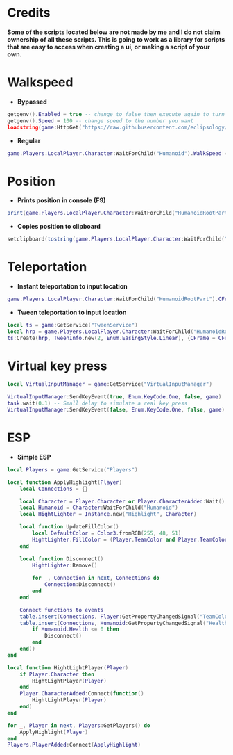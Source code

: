 # Credits
**Some of the scripts located below are not made by me and I do not claim ownership of all these scripts. This is going to work as a library for scripts that are easy to access when creating a ui, or making a script of your own.**

# Walkspeed
- **Bypassed**
```lua
getgenv().Enabled = true -- change to false then execute again to turn off
getgenv().Speed = 100 -- change speed to the number you want
loadstring(game:HttpGet("https://raw.githubusercontent.com/eclipsology/SimpleSpeed/main/SimpleSpeed.lua"))()
```
- **Regular**
```lua
game.Players.LocalPlayer.Character:WaitForChild("Humanoid").WalkSpeed = 100
```
# Position
- **Prints position in console (F9)**
```lua
print(game.Players.LocalPlayer.Character:WaitForChild("HumanoidRootPart").Position)
```
- **Copies position to clipboard**
```lua
setclipboard(tostring(game.Players.LocalPlayer.Character:WaitForChild("HumanoidRootPart").Position))
```
# Teleportation
- **Instant teleportation to input location**
```lua
game.Players.LocalPlayer.Character:WaitForChild("HumanoidRootPart").CFrame = CFrame.new(-35.5964, 2.9999, 69.7662)
```
- **Tween teleportation to input location**
```lua
local ts = game:GetService("TweenService") 
local hrp = game.Players.LocalPlayer.Character:WaitForChild("HumanoidRootPart") 
ts:Create(hrp, TweenInfo.new(2, Enum.EasingStyle.Linear), {CFrame = CFrame.new(-35.5964, 2.9999, 69.7662)}):Play()
```
# Virtual key press
```lua
local VirtualInputManager = game:GetService("VirtualInputManager")

VirtualInputManager:SendKeyEvent(true, Enum.KeyCode.One, false, game)
task.wait(0.1) -- Small delay to simulate a real key press
VirtualInputManager:SendKeyEvent(false, Enum.KeyCode.One, false, game)
```

# ESP
- **Simple ESP**
```lua
local Players = game:GetService("Players")

local function ApplyHighlight(Player)
    local Connections = {}

    local Character = Player.Character or Player.CharacterAdded:Wait()
    local Humanoid = Character:WaitForChild("Humanoid")
    local HightLighter = Instance.new("Highlight", Character)

    local function UpdateFillColor()
        local DefaultColor = Color3.fromRGB(255, 48, 51)
        HightLighter.FillColor = (Player.TeamColor and Player.TeamColor.Color) or DefaultColor
    end

    local function Disconnect()
        HightLighter:Remove()
        
        for _, Connection in next, Connections do
            Connection:Disconnect()
        end
    end

    Connect functions to events
    table.insert(Connections, Player:GetPropertyChangedSignal("TeamColor"):Connect(UpdateFillColor))
    table.insert(Connections, Humanoid:GetPropertyChangedSignal("Health"):Connect(function()
        if Humanoid.Health <= 0 then
            Disconnect()
        end
    end))
end

local function HightLightPlayer(Player)
    if Player.Character then
        HightLightPlayer(Player)
    end
    Player.CharacterAdded:Connect(function()
        HightLightPlayer(Player)
    end)
end

for _, Player in next, Players:GetPlayers() do
    ApplyHighlight(Player)
end
Players.PlayerAdded:Connect(ApplyHighlight)
```
